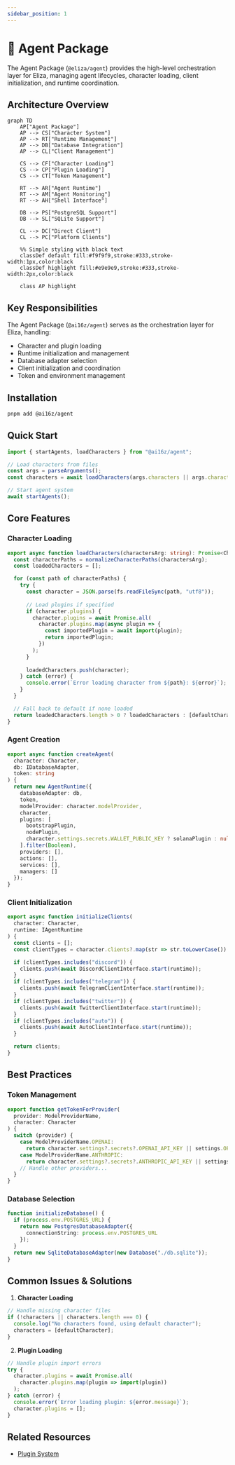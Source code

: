 ```yaml
---
sidebar_position: 1
---
```


# 🤖 Agent Package

The Agent Package (`@eliza/agent`) provides the high-level orchestration layer for Eliza, managing agent lifecycles, character loading, client initialization, and runtime coordination.


## Architecture Overview

```mermaid
graph TD
    AP["Agent Package"]
    AP --> CS["Character System"]
    AP --> RT["Runtime Management"]
    AP --> DB["Database Integration"]
    AP --> CL["Client Management"]
    
    CS --> CF["Character Loading"]
    CS --> CP["Plugin Loading"]
    CS --> CT["Token Management"]
    
    RT --> AR["Agent Runtime"]
    RT --> AM["Agent Monitoring"]
    RT --> AH["Shell Interface"]
    
    DB --> PS["PostgreSQL Support"]
    DB --> SL["SQLite Support"]
    
    CL --> DC["Direct Client"]
    CL --> PC["Platform Clients"]
    
    %% Simple styling with black text
    classDef default fill:#f9f9f9,stroke:#333,stroke-width:1px,color:black
    classDef highlight fill:#e9e9e9,stroke:#333,stroke-width:2px,color:black
    
    class AP highlight
```

## Key Responsibilities

The Agent Package (`@ai16z/agent`) serves as the orchestration layer for Eliza, handling:

- Character and plugin loading
- Runtime initialization and management
- Database adapter selection
- Client initialization and coordination
- Token and environment management

## Installation

```bash
pnpm add @ai16z/agent
```

## Quick Start

```typescript
import { startAgents, loadCharacters } from "@ai16z/agent";

// Load characters from files
const args = parseArguments();
const characters = await loadCharacters(args.characters || args.character);

// Start agent system
await startAgents();
```

## Core Features

### Character Loading

```typescript
export async function loadCharacters(charactersArg: string): Promise<Character[]> {
  const characterPaths = normalizeCharacterPaths(charactersArg);
  const loadedCharacters = [];

  for (const path of characterPaths) {
    try {
      const character = JSON.parse(fs.readFileSync(path, "utf8"));
      
      // Load plugins if specified
      if (character.plugins) {
        character.plugins = await Promise.all(
          character.plugins.map(async plugin => {
            const importedPlugin = await import(plugin);
            return importedPlugin;
          })
        );
      }
      
      loadedCharacters.push(character);
    } catch (error) {
      console.error(`Error loading character from ${path}: ${error}`);
    }
  }

  // Fall back to default if none loaded
  return loadedCharacters.length > 0 ? loadedCharacters : [defaultCharacter];
}
```

### Agent Creation

```typescript
export async function createAgent(
  character: Character,
  db: IDatabaseAdapter,
  token: string
) {
  return new AgentRuntime({
    databaseAdapter: db,
    token,
    modelProvider: character.modelProvider,
    character,
    plugins: [
      bootstrapPlugin,
      nodePlugin,
      character.settings.secrets.WALLET_PUBLIC_KEY ? solanaPlugin : null
    ].filter(Boolean),
    providers: [],
    actions: [],
    services: [],
    managers: []
  });
}
```

### Client Initialization

```typescript
export async function initializeClients(
  character: Character,
  runtime: IAgentRuntime
) {
  const clients = [];
  const clientTypes = character.clients?.map(str => str.toLowerCase()) || [];

  if (clientTypes.includes("discord")) {
    clients.push(await DiscordClientInterface.start(runtime));
  }
  if (clientTypes.includes("telegram")) {
    clients.push(await TelegramClientInterface.start(runtime));
  }
  if (clientTypes.includes("twitter")) {
    clients.push(await TwitterClientInterface.start(runtime));
  }
  if (clientTypes.includes("auto")) {
    clients.push(await AutoClientInterface.start(runtime));
  }

  return clients;
}
```

## Best Practices

### Token Management
```typescript
export function getTokenForProvider(
  provider: ModelProviderName,
  character: Character
) {
  switch (provider) {
    case ModelProviderName.OPENAI:
      return character.settings?.secrets?.OPENAI_API_KEY || settings.OPENAI_API_KEY;
    case ModelProviderName.ANTHROPIC:
      return character.settings?.secrets?.ANTHROPIC_API_KEY || settings.ANTHROPIC_API_KEY;
    // Handle other providers...
  }
}
```

### Database Selection
```typescript
function initializeDatabase() {
  if (process.env.POSTGRES_URL) {
    return new PostgresDatabaseAdapter({
      connectionString: process.env.POSTGRES_URL
    });
  } 
  return new SqliteDatabaseAdapter(new Database("./db.sqlite"));
}
```

## Common Issues & Solutions

1. **Character Loading**
```typescript
// Handle missing character files
if (!characters || characters.length === 0) {
  console.log("No characters found, using default character");
  characters = [defaultCharacter];
}
```

2. **Plugin Loading**
```typescript
// Handle plugin import errors
try {
  character.plugins = await Promise.all(
    character.plugins.map(plugin => import(plugin))
  );
} catch (error) {
  console.error(`Error loading plugin: ${error.message}`);
  character.plugins = [];
}
```

## Related Resources

- [Plugin System](../../packages/plugins)
